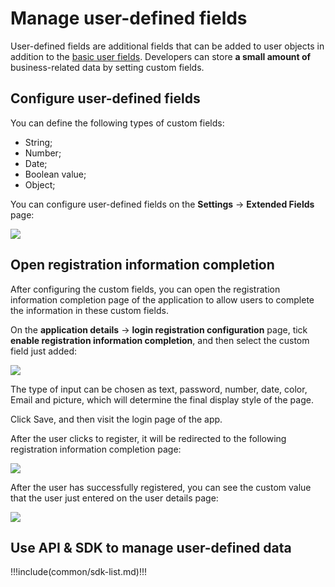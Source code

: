 # Manage user-defined fields

<LastUpdated/>


User-defined fields are additional fields that can be added to user objects in addition to the [basic user fields](/guides/user/user-profile.md). Developers can store **a small amount of** business-related data by setting custom fields.

## Configure user-defined fields

You can define the following types of custom fields:

- String;
- Number;
- Date;
- Boolean value;
- Object;

You can configure user-defined fields on the **Settings** -> **Extended Fields** page:

![](~@imagesZhCn/guides/authentication/Xnip2021-02-24_15-43-23.png)

## Open registration information completion

After configuring the custom fields, you can open the registration information completion page of the application to allow users to complete the information in these custom fields.

On the **application details** -> **login registration configuration** page, tick **enable registration information completion**, and then select the custom field just added:

![](~@imagesZhCn/guides/authentication/Xnip2021-02-24_15-41-20.png)

The type of input can be chosen as text, password, number, date, color, Email and picture, which will determine the final display style of the page.

Click Save, and then visit the login page of the app.

After the user clicks to register, it will be redirected to the following registration information completion page:

![](~@imagesZhCn/guides/authentication/Xnip2021-02-24_15-46-26.png)

After the user has successfully registered, you can see the custom value that the user just entered on the user details page:

![](~@imagesZhCn/guides/authentication/Xnip2021-02-24_15-48-29.png)

## Use API & SDK to manage user-defined data

!!!include(common/sdk-list.md)!!!

<StackSelector snippet="udf" selectLabel="选择语言" :order="['java', 'javascript', 'python', 'csharp', 'swift']"/>
